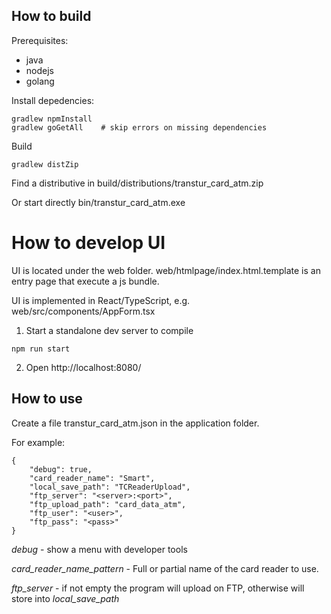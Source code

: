 
## How to build

Prerequisites:
- java
- nodejs
- golang

Install depedencies:
```
gradlew npmInstall
gradlew goGetAll    # skip errors on missing dependencies
```

Build
```
gradlew distZip
```

Find a distributive in build/distributions/transtur_card_atm.zip

Or start directly bin/transtur_card_atm.exe

# How to develop UI

UI is located under the web folder. web/htmlpage/index.html.template is an entry page that execute a js bundle.

UI is implemented in React/TypeScript, e.g. web/src/components/AppForm.tsx

1. Start a standalone dev server to compile 
```
npm run start
```
2. Open http://localhost:8080/


## How to use

Create a file transtur_card_atm.json in the application folder.

For example:

```
{
    "debug": true,
    "card_reader_name": "Smart",
    "local_save_path": "TCReaderUpload",
    "ftp_server": "<server>:<port>",
    "ftp_upload_path": "card_data_atm",
    "ftp_user": "<user>",
    "ftp_pass": "<pass>"
}
```

*debug* - show a menu with developer tools

*card_reader_name_pattern* - Full or partial name of the card reader to use.

*ftp_server* - if not empty the program will upload on FTP, otherwise will store into *local_save_path*




